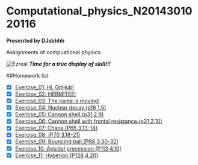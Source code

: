 # Computational_physics_N2014301020116

**Presented by DJsbhhh**

Assignments of compuational physics.

![Ezreal](http://img.miigii.com.tw/Files/Topic/20141016/41d70bbcb463450096b528d57ad50bf3_thumb.jpg)
***Time for a true display of skill!!!***

##Homework list
- [x] [Exercise_01: Hi, GitHub!](https://github.com/djsbhhh/computational_physics_N2014301020116/blob/master/Exercise/Exercise_01:%20Hi,%20GitHub!.md)
- [x] [Exercise_02: HERMITEE!](https://github.com/djsbhhh/computational_physics_N2014301020116/blob/master/Exercise/Exercise_02:%20HERMITEE!)
- [x] [Exercise_03: The name is moving!](https://www.zybuluo.com/djsbhhh/note/512345)
- [x] [Exercise_04: Nuclear decay.(p16 1.5)](https://www.zybuluo.com/djsbhhh/note/522335)
- [x] [Exercise_05: Cannon shell.(p31 2.9)](https://www.zybu�luo.com/djsbhhh/note/533383)
- [x] [Exercise_06: Cannon shell with frontal resistance.(p31 2.10)](https://www.zybuluo.com/djsbhhh/note/542368)
- [x] [Exercise_07: Chaos.(P65 3.13-14)](https://www.zybuluo.com/djsbhhh/note/550031)
- [x] [Exercise_08: (P70 3.18-21)](https://www.zybuluo.com/djsbhhh/note/565906)
- [x] [Exercise_09: Bouncing ball.(P88 3.30-32)](https://www.zybuluo.com/djsbhhh/note/573534)
- [x] [Exercise_10: Apsidal precession.(P113 4.10)](https://www.zybuluo.com/djsbhhh/note/581368)
- [x] [Exercise_11: Hyperion.(P128 4.20)](https://www.zybuluo.com/djsbhhh/note/589837)
